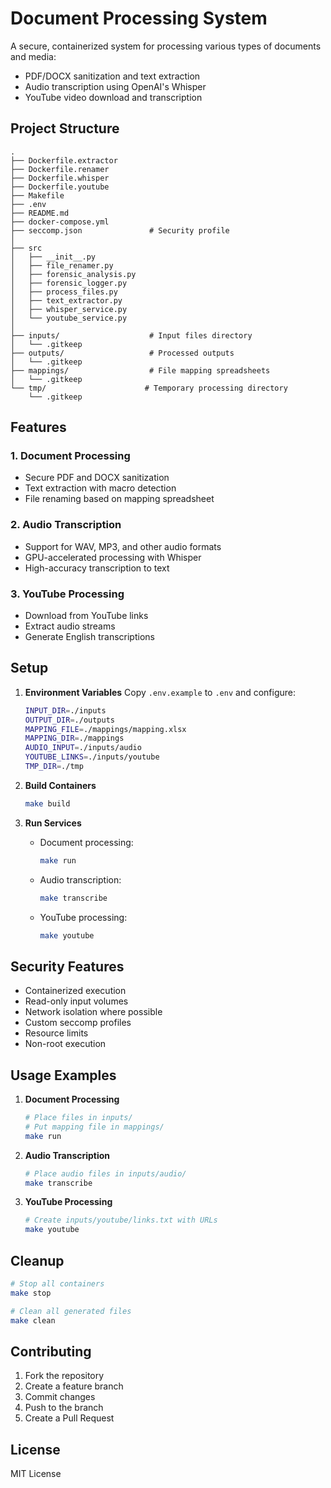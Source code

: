 # Document Processing System

A secure, containerized system for processing various types of documents and media:
- PDF/DOCX sanitization and text extraction
- Audio transcription using OpenAI's Whisper
- YouTube video download and transcription

## Project Structure
```
.
├── Dockerfile.extractor
├── Dockerfile.renamer
├── Dockerfile.whisper
├── Dockerfile.youtube
├── Makefile
├── .env
├── README.md
├── docker-compose.yml
├── seccomp.json               # Security profile
│
├── src
│   ├── __init__.py
│   ├── file_renamer.py
│   ├── forensic_analysis.py
│   ├── forensic_logger.py
│   ├── process_files.py
│   ├── text_extractor.py
│   ├── whisper_service.py
│   └── youtube_service.py
│
├── inputs/                    # Input files directory
│   └── .gitkeep
├── outputs/                   # Processed outputs
│   └── .gitkeep
├── mappings/                  # File mapping spreadsheets
│   └── .gitkeep
└── tmp/                      # Temporary processing directory
    └── .gitkeep
```

## Features

### 1. Document Processing
- Secure PDF and DOCX sanitization
- Text extraction with macro detection
- File renaming based on mapping spreadsheet

### 2. Audio Transcription
- Support for WAV, MP3, and other audio formats
- GPU-accelerated processing with Whisper
- High-accuracy transcription to text

### 3. YouTube Processing
- Download from YouTube links
- Extract audio streams
- Generate English transcriptions

## Setup

1. **Environment Variables**
   Copy `.env.example` to `.env` and configure:
   ```bash
   INPUT_DIR=./inputs
   OUTPUT_DIR=./outputs
   MAPPING_FILE=./mappings/mapping.xlsx
   MAPPING_DIR=./mappings
   AUDIO_INPUT=./inputs/audio
   YOUTUBE_LINKS=./inputs/youtube
   TMP_DIR=./tmp
   ```

2. **Build Containers**
   ```bash
   make build
   ```

3. **Run Services**
   - Document processing:
     ```bash
     make run
     ```
   - Audio transcription:
     ```bash
     make transcribe
     ```
   - YouTube processing:
     ```bash
     make youtube
     ```

## Security Features
- Containerized execution
- Read-only input volumes
- Network isolation where possible
- Custom seccomp profiles
- Resource limits
- Non-root execution

## Usage Examples

1. **Document Processing**
   ```bash
   # Place files in inputs/
   # Put mapping file in mappings/
   make run
   ```

2. **Audio Transcription**
   ```bash
   # Place audio files in inputs/audio/
   make transcribe
   ```

3. **YouTube Processing**
   ```bash
   # Create inputs/youtube/links.txt with URLs
   make youtube
   ```

## Cleanup
```bash
# Stop all containers
make stop

# Clean all generated files
make clean
```

## Contributing
1. Fork the repository
2. Create a feature branch
3. Commit changes
4. Push to the branch
5. Create a Pull Request

## License
MIT License